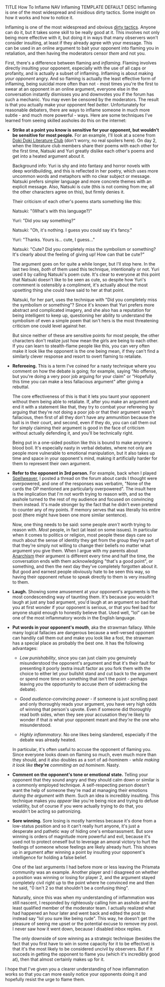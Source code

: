TITLE How To Inflame
NAV Inflaming
TEMPLATE DEFAULT
DESC Inflaming is one of the most widespread and insidious dirty tactics. Some insight on how it works and how to notice it.

Inflaming is one of the most widespread and obvious [dirty tactics](dirty_tactics). Anyone can do it, but it takes some skill to be really good at it. This involves not only being more effective with it, but doing it in ways that many observers won't consider insulting, at least if they already agree with your message. This can be used in an online argument to bait your opponent into flaming you in retaliation, and then having the moderators censor *them* and not you.

First, there's a difference between flaming and *inflaming*. Flaming involves directly insulting your opponent, especially with the use of all caps or profanity, and is actually a subset of inflaming. *In*flaming is about making *your opponent* angry. And so flaming is actually the least effective form of inflaming, being suicidal more often than not - most times you're the first to swear at an opponent in an online argument, everyone else in the conversation instantly dismisses you and downvotes you if the forum has such a mechanic. You may even be censored by the moderators. The result is that you actually make your opponent feel *better*. Unfortunately for reasonable debaters, there are ways to inflame someone in much more subtle - and much more powerful - ways. Here are some techniques I've learned from seeing skilled assholes do this on the internet:

* **Strike at a point you know is sensitive for your opponent, but wouldn't be sensitive for most people.** For an example, I'll look at a scene from [Doki Doki Literature Club](/reviews/ddlc) (don't worry, no real spoilers here). On day 2, when the literature club members share their poems with each other for the first time, Natsuki and Yuri greatly dislike each other's poems and get into a heated argument about it.

	Background info: Yuri is shy and into fantasy and horror novels with deep worldbuilding, and this is reflected in her poetry, which uses more uncommon words and metaphors with no clear subject or message. Natsuki prefers simpler language and more concrete themes with an explicit message. Also, Natsuki is cute (this is not coming from me; all the other characters agree on this), but firmly denies it.

	Their criticism of each other's poems starts something like this:

	Natsuki: "(What's with this language?)"

	Yuri: "Did you say something?"

	Natsuki: "Oh, it's nothing. I guess you could say it's fancy."

	Yuri: "Thanks. Yours is... cute, I guess..."

	Natsuki: "Cute? Did you completely miss the symbolism or something? It's clearly about the feeling of giving up! How can that be cute?"

	The argument goes on for quite a while longer, but I'll stop here. In the last two lines, *both* of them used this technique, intentionally or not. Yuri used it by calling Natsuki's poem cute. It's clear to everyone at this point that Natsuki doesn't like to be seen as cute, so despite how Yuri's commment is ostensibly a compliment, it's actually about the most upsetting thing she could have said to her at that point.

	Natsuki, for her part, uses the technique with "Did you completely miss the symbolism or something"? Since it's known that Yuri	prefers more abstract and complicated imagery, and she also has a reputation for being intelligent to keep up, questioning her ability to understand the symbolism of even a simple poem that isn't hers is the most threatening criticism one could level against her.

	But since neither of these are sensitive points for most people, the other characters don't realize just how mean the girls are being to each other. If you can learn to stealth-flame people like this, you can very often make it look like the opponent is the one being mean, if they can't find a similarly clever response and resort to overt flaming to retaliate.

* **Refereeing.** This is a term I've coined for a nasty technique where you comment on how the debate is going; for example, saying "No offense, but you're doing a very poor job arguing for your claim" or "Hopefully this time you can make a less fallacious argument" after giving a rebuttal.

	The core effectiveness of this is that it lets you taunt your opponent without them being able to retaliate. If, after you make an argument and end it with a statement like that, they try to combat your refereeing by arguing that they're *not* doing a poor job or that their argument wasn't fallacious, then first of all they don't have any ammunition because the ball is in their court, and second, even if they do, you can call them out for simply claiming their argument is good in the face of criticism without actually defending it, and you'll be technically right.

	Being put in a one-sided position like this is bound to make anyone's blood boil. It's especially nasty in verbal debates, where not only are people more vulnerable to emotional manipulation, but it also takes up time and space in your opponent's mind, making it artificially harder for them to represent their own argument.

* **Refer to the opponent in 3rd person.** For example, back when I played [Spellweaver](/reviews/spellweaver), I posted a thread on the forum about cards I thought were overpowered, and one of the responses was verbatim, "None of the cards the OP mentioned are particularly overpowered". The insult here is the implication that I'm not worth trying to reason with, and so the asshole turned to the rest of my audience and focused on convincing them instead. It's made stronger by the fact that he didn't even pretend to counter any of my points. If memory serves that was literally his entire post (there might have been one more similar sentence).

	Now, one thing needs to be said: some people *aren't* worth trying to reason with. *Most* people, in fact (at least on some issues). In particular when it comes to politics or religion, most people these days care so much about the sense of identity they get from the group they're part of that they're simply not willing to change their beliefs no matter what argument you give them. When I argue with my parents about [Anarchism](/protagonism/anarchism) their argument is different every time and half the time, the conversation ends with them acknowledging "that's a good point", or something, and then the next day they've completely forgotten about it. But good and earnest people obviously hate to be seen this way, so having their opponent refuse to speak directly to them is very insulting to them.

* **Laugh.** Showing some amusement at your opponent's arguments is the most condescending way of taunting them. It's because you wouldn't laugh at just any bad argument, you'd laugh at an argument so bad that you at first wonder if your opponent is serious, or that you feel bad for anyone stupid enough to honestly believe that. Used well, "lol" can be one of the most inflammatory words in the English language.

* **Put words in your opponent's mouth**, aka the strawman fallacy. While many logical fallacies are dangerous because a well-versed opponent can handily call them out and make you look like a fool, the strawman has a special place as probably the best one. It has the following advantages:

	* *Low punishability*, since you can just claim you genuinely misunderstood the opponent's argument and that it's their fault for presenting it poorly (extra insult factor as you fork them with the choice to either let your bullshit stand and cut back to the argument or spend more time on something that isn't the point - perhaps leaving *you* the opportunity to accuse *them* of sidetracking the debate).

	* *Good audience-convincing power* - if someone is just scrolling past and only thoroughly reads your argument, you have very high odds of winning that person's upvote. Even if someone did thoroughly read both sides, when they see your accusation they're likely to wonder if that *is* what your opponent meant and *they're* the one who misunderstood.

	* *Highly inflammatory*. No one likes being slandered, especially if the debate was already heated.

	In particular, it's often useful to accuse the opponent of flaming you. Since everyone looks down on flaming so much, even much more than they should, and it also doubles as a sort of ad-hominem - *while making it look like **they're** commiting an ad hominem*. Nasty.


* **Comment on the opponent's tone or emotional state.** Telling your opponent that they sound angry and they should calm down or similar is a commonly employed technique. A self-respecting person doesn't want the help of someone they're mad at managing their emotions *during the argument with them*. Such an idea is incredibly insulting. This technique makes you *appear* like you're being nice and trying to defuse volatility, but of course if you were actually trying to do that, you wouldn't be acting so patronizing.

* **Sore winning.** Sore losing is mostly harmless because it's done from a low-status position and so it can't really hurt anyone, it's just a desperate and pathetic way of hiding one's embarrassment. But sore winning is orders of magnitude more powerful and evil, because it's used not to protect oneself but to leverage an amoral victory to hurt the feelings of someone whose feelings are likely already hurt. This shows up in argument after winning a point by insulting your opponent's intelligence for holding a false belief.

	One of the last arguments I had before more or less leaving the Prismata community was an example. Another player and I disagreed on whether a position was winning or losing for player 2, and the argument stayed completely civil right up to the point where he convinced me and then he said, "0 isn't 2 so that shouldn't be a confusing thing".

	Naturally, since this was when my understanding of inflammation was still nascent, I responded by righteously calling him an asshole and the least qualified member of the moderator team. I actually realized what had happened an hour later and went back and edited the post to instead say "lol you sure like being rude". This way, he doesn't get the pleasure of seeing me upset or the potential excuse to remove my post. I never saw how it went down, because I disabled inbox replies.

	The only downside of sore winning as a strategic technique (besides the fact that you first have to win in some capacity for it to be effective) is that it's the most likely to be considered uncivil by observers. But if it succeds in getting the opponent to flame you (which it's incredibly good at), then that almost certainly makes up for it.

I hope that I've given you a clearer understanding of how inflammation works so that you can more easily notice your opponents doing it and hopefully resist the urge to flame them.
